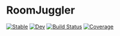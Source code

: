# RoomJuggler

[![Stable](https://img.shields.io/badge/docs-stable-blue.svg)](https://kfrb.github.io/RoomJuggler.jl/stable/)
[![Dev](https://img.shields.io/badge/docs-dev-blue.svg)](https://kfrb.github.io/RoomJuggler.jl/dev/)
[![Build Status](https://github.com/kfrb/RoomJuggler.jl/actions/workflows/CI.yml/badge.svg?branch=main)](https://github.com/kfrb/RoomJuggler.jl/actions/workflows/CI.yml?query=branch%3Amain)
[![Coverage](https://codecov.io/gh/kfrb/RoomJuggler.jl/branch/main/graph/badge.svg)](https://codecov.io/gh/kfrb/RoomJuggler.jl)
